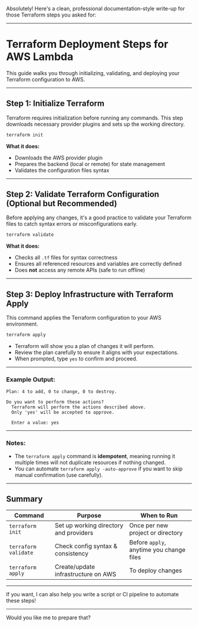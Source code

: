Absolutely! Here's a clean, professional documentation-style write-up for those Terraform steps you asked for:

---

# Terraform Deployment Steps for AWS Lambda

This guide walks you through initializing, validating, and deploying your Terraform configuration to AWS.

---

## Step 1: Initialize Terraform

Terraform requires initialization before running any commands. This step downloads necessary provider plugins and sets up the working directory.

```bash
terraform init
```

**What it does:**

* Downloads the AWS provider plugin
* Prepares the backend (local or remote) for state management
* Validates the configuration files syntax

---

## Step 2: Validate Terraform Configuration (Optional but Recommended)

Before applying any changes, it's a good practice to validate your Terraform files to catch syntax errors or misconfigurations early.

```bash
terraform validate
```

**What it does:**

* Checks all `.tf` files for syntax correctness
* Ensures all referenced resources and variables are correctly defined
* Does **not** access any remote APIs (safe to run offline)

---

## Step 3: Deploy Infrastructure with Terraform Apply

This command applies the Terraform configuration to your AWS environment.

```bash
terraform apply
```

* Terraform will show you a plan of changes it will perform.
* Review the plan carefully to ensure it aligns with your expectations.
* When prompted, type `yes` to confirm and proceed.

---

### Example Output:

```
Plan: 4 to add, 0 to change, 0 to destroy.

Do you want to perform these actions?
  Terraform will perform the actions described above.
  Only 'yes' will be accepted to approve.

  Enter a value: yes
```

---

### Notes:

* The `terraform apply` command is **idempotent**, meaning running it multiple times will not duplicate resources if nothing changed.
* You can automate `terraform apply -auto-approve` if you want to skip manual confirmation (use carefully).

---

## Summary

| Command              | Purpose                                | When to Run                              |
| -------------------- | -------------------------------------- | ---------------------------------------- |
| `terraform init`     | Set up working directory and providers | Once per new project or directory        |
| `terraform validate` | Check config syntax & consistency      | Before `apply`, anytime you change files |
| `terraform apply`    | Create/update infrastructure on AWS    | To deploy changes                        |

---

If you want, I can also help you write a script or CI pipeline to automate these steps!

---

Would you like me to prepare that?
